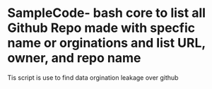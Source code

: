 # SampleCode- bash core to list all Github Repo made with specfic name or orginations and list URL, owner, and repo name
Tis script is use to find data orgination leakage over github 
